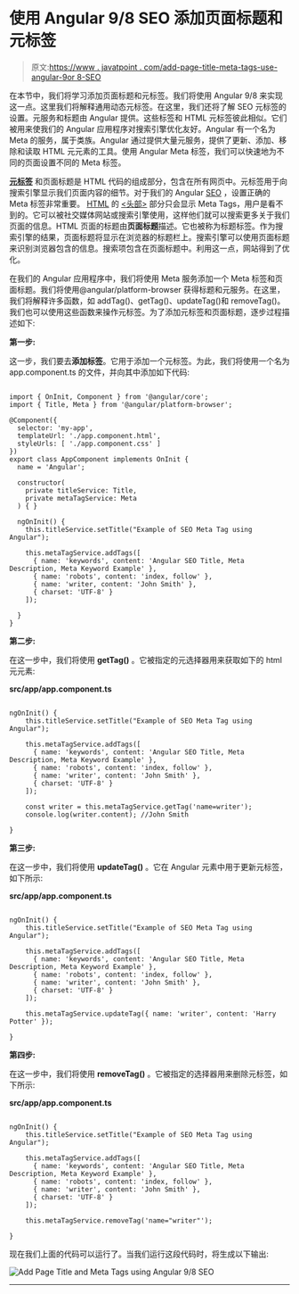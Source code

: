 # 使用 Angular 9/8 SEO 添加页面标题和元标签

> 原文:[https://www . javatpoint . com/add-page-title-meta-tags-use-angular-9or 8-SEO](https://www.javatpoint.com/add-page-title-and-meta-tags-using-angular-9or8-seo)

在本节中，我们将学习添加页面标题和元标签。我们将使用 Angular 9/8 来实现这一点。这里我们将解释通用动态元标签。在这里，我们还将了解 SEO 元标签的设置。元服务和标题由 Angular 提供。这些标签和 HTML 元标签彼此相似。它们被用来使我们的 Angular 应用程序对搜索引擎优化友好。Angular 有一个名为 Meta 的服务，属于类族。Angular 通过提供大量元服务，提供了更新、添加、移除和读取 HTML 元元素的工具。使用 Angular Meta 标签，我们可以快速地为不同的页面设置不同的 Meta 标签。

[**元标签**](https://www.javatpoint.com/html-meta-tag) 和页面标题是 HTML 代码的组成部分，包含在所有网页中。元标签用于向搜索引擎显示我们页面内容的细节。对于我们的 Angular [SEO](https://www.javatpoint.com/seo-tutorial) ，设置正确的 Meta 标签非常重要。 [HTML](https://www.javatpoint.com/html-tutorial) 的 [<头部>](https://www.javatpoint.com/html-head) 部分只会显示 Meta Tags，用户是看不到的。它可以被社交媒体网站或搜索引擎使用，这样他们就可以搜索更多关于我们页面的信息。HTML 页面的标题由**页面标题**描述。它也被称为标题标签。作为搜索引擎的结果，页面标题将显示在浏览器的标题栏上。搜索引擎可以使用页面标题来识别浏览器包含的信息。搜索项包含在页面标题中。利用这一点，网站得到了优化。

在我们的 Angular 应用程序中，我们将使用 Meta 服务添加一个 Meta 标签和页面标题。我们将使用@angular/platform-browser 获得标题和元服务。在这里，我们将解释许多函数，如 addTag()、getTag()、updateTag()和 removeTag()。我们也可以使用这些函数来操作元标签。为了添加元标签和页面标题，逐步过程描述如下:

**第一步:**

这一步，我们要去**添加标签**。它用于添加一个元标签。为此，我们将使用一个名为 app.component.ts 的文件，并向其中添加如下代码:

```

import { OnInit, Component } from '@angular/core';
import { Title, Meta } from '@angular/platform-browser';

@Component({
  selector: 'my-app',
  templateUrl: './app.component.html',
  styleUrls: [ './app.component.css' ]
})
export class AppComponent implements OnInit {
  name = 'Angular';

  constructor(
    private titleService: Title,
    private metaTagService: Meta
  ) { }

  ngOnInit() {
    this.titleService.setTitle("Example of SEO Meta Tag using Angular");

    this.metaTagService.addTags([
      { name: 'keywords', content: 'Angular SEO Title, Meta Description, Meta Keyword Example' },
      { name: 'robots', content: 'index, follow' },
      { name: 'writer, content: 'John Smith' },
      { charset: 'UTF-8' }
    ]);

  }
}

```

**第二步:**

在这一步中，我们将使用 **getTag()** 。它被指定的元选择器用来获取如下的 html 元元素:

**src/app/app.component.ts**

```

ngOnInit() {
	this.titleService.setTitle("Example of SEO Meta Tag using Angular");

	this.metaTagService.addTags([
	  { name: 'keywords', content: 'Angular SEO Title, Meta Description, Meta Keyword Example' },
	  { name: 'robots', content: 'index, follow' },
	  { name: 'writer', content: 'John Smith' },
	  { charset: 'UTF-8' }
	]);

	const writer = this.metaTagService.getTag('name=writer');
	console.log(writer.content); //John Smith

}

```

**第三步:**

在这一步中，我们将使用 **updateTag()** 。它在 Angular 元素中用于更新元标签，如下所示:

**src/app/app.component.ts**

```

ngOnInit() {
	this.titleService.setTitle("Example of SEO Meta Tag using Angular");

	this.metaTagService.addTags([
	  { name: 'keywords', content: 'Angular SEO Title, Meta Description, Meta Keyword Example' },
	  { name: 'robots', content: 'index, follow' },
	  { name: 'writer', content: 'John Smith' },
	  { charset: 'UTF-8' }
	]);

	this.metaTagService.updateTag({ name: 'writer', content: 'Harry Potter' });

}

```

**第四步:**

在这一步中，我们将使用 **removeTag()** 。它被指定的选择器用来删除元标签，如下所示:

**src/app/app.component.ts**

```

ngOnInit() {
	this.titleService.setTitle("Example of SEO Meta Tag using Angular");

	this.metaTagService.addTags([
	  { name: 'keywords', content: 'Angular SEO Title, Meta Description, Meta Keyword Example' },
	  { name: 'robots', content: 'index, follow' },
	  { name: 'writer', content: 'John Smith' },
	  { charset: 'UTF-8' }
	]);

	this.metaTagService.removeTag('name="writer"');

}

```

现在我们上面的代码可以运行了。当我们运行这段代码时，将生成以下输出:

![Add Page Title and Meta Tags using Angular 9/8 SEO](../Images/e3a0c70546dcd3aa54ec135f3fcf3547.png)

* * *